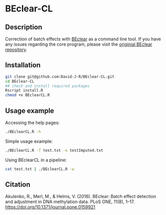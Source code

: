 # BEclear-CL

## Description
Correction of batch effects with [BEclear](https://bioconductor.org/packages/release/bioc/html/BEclear.html) as a command line tool.
If you have any issues regarding the core program, please visit the [originial BEclear repository](https://github.com/David-J-R/BEclear/issues).

## Installation

```bash
git clone git@github.com:David-J-R/BEclear-CL.git
cd BEclear-CL
## check and install required packages
Rscript install.R
chmod +x BEclearCL.R
```

## Usage example

Accessing the help pages:

```bash
./BEclearCL.R -h
```

Simple usage example:

```bash
./BEclearCL.R -f test.txt -o testImputed.txt
```

Using BEclearCL in a pipeline:

```bash
cat test.txt | ./BEclearCL.R -w
```

## Citation

Akulenko, R., Merl, M., & Helms, V. (2016). BEclear: Batch effect detection and 
adjustment in DNA methylation data. PLoS ONE, 11(8), 1–17.
https://doi.org/10.1371/journal.pone.0159921